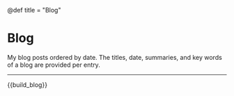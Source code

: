 @def title = "Blog"

# Blog

<!--TODO: Revamp description-->
<!--TODO: Reorder by date-->

My blog posts ordered by date.
The titles, date, summaries, and key words of a blog are provided per entry.

---

{{build_blog}}

